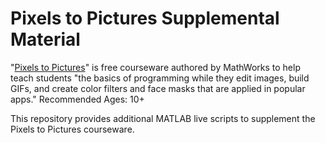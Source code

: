 # Pixels to Pictures Supplemental Material
"[Pixels to Pictures](https://www.mathworks.com/academia/highschool/courseware/pixels-to-pictures.html)" is free courseware authored by MathWorks to help teach students "the basics of programming while they edit images, build GIFs, and create color filters and face masks that are applied in popular apps."  Recommended Ages: 10+

This repository provides additional MATLAB live scripts to supplement the Pixels to Pictures courseware.
